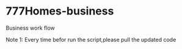 # 777Homes-business
Business work flow


Note 1: Every time befor run the script,please pull the updated code 
